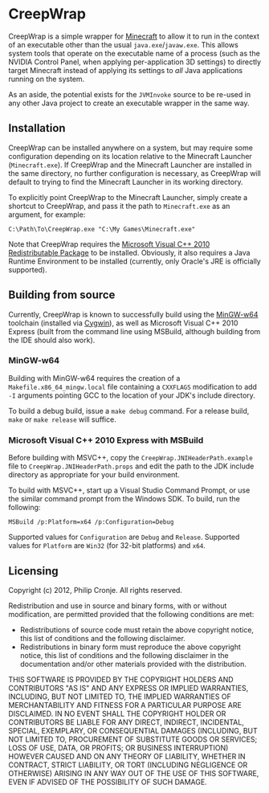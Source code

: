 # CreepWrap

CreepWrap is a simple wrapper for [Minecraft](http://www.minecraft.net/) to allow it to run in the context of an executable other than the usual `java.exe`/`javaw.exe`. This allows system tools that operate on the executable name of a process (such as the NVIDIA Control Panel, when applying per-application 3D settings) to directly target Minecraft instead of applying its settings to _all_ Java applications running on the system.

As an aside, the potential exists for the `JVMInvoke` source to be re-used in any other Java project to create an executable wrapper in the same way.

## Installation

CreepWrap can be installed anywhere on a system, but may require some configuration depending on its location relative to the Minecraft Launcher (`Minecraft.exe`). If CreepWrap and the Minecraft Launcher are installed in the same directory, no further configuration is necessary, as CreepWrap will default to trying to find the Minecraft Launcher in its working directory.

To explicitly point CreepWrap to the Minecraft Launcher, simply create a shortcut to CreepWrap, and pass it the path to `Minecraft.exe` as an argument, for example:

    C:\Path\To\CreepWrap.exe "C:\My Games\Minecraft.exe"

Note that CreepWrap requires the [Microsoft Visual C++ 2010 Redistributable Package](http://www.microsoft.com/en-us/download/details.aspx?id=14632) to be installed. Obviously, it also requires a Java Runtime Environment to be installed (currently, only Oracle's JRE is officially supported).

## Building from source

Currently, CreepWrap is known to successfully build using the [MinGW-w64](http://mingw-w64.sourceforge.net/) toolchain (installed via [Cygwin](http://cygwin.com)), as well as Microsoft Visual C++ 2010 Express (built from the command line using MSBuild, although building from the IDE should also work).

### MinGW-w64

Building with MinGW-w64 requires the creation of a `Makefile.x86_64_mingw.local` file containing a `CXXFLAGS` modification to add `-I` arguments pointing GCC to the location of your JDK's include directory.

To build a debug build, issue a `make debug` command. For a release build, `make` or `make release` will suffice.

### Microsoft Visual C++ 2010 Express with MSBuild

Before building with MSVC++, copy the `CreepWrap.JNIHeaderPath.example` file to `CreepWrap.JNIHeaderPath.props` and edit the path to the JDK include directory as appropriate for your build environment.

To build with MSVC++, start up a Visual Studio Command Prompt, or use the similar command prompt from the Windows SDK. To build, run the following:

    MSBuild /p:Platform=x64 /p:Configuration=Debug

Supported values for `Configuration` are `Debug` and `Release`. Supported values for `Platform` are `Win32` (for 32-bit platforms) and `x64`.

## Licensing

Copyright (c) 2012, Philip Cronje.
All rights reserved.

Redistribution and use in source and binary forms, with or without modification, are permitted provided that the following conditions are met:

* Redistributions of source code must retain the above copyright notice, this list of conditions and the following disclaimer.
* Redistributions in binary form must reproduce the above copyright notice, this list of conditions and the following disclaimer in the documentation and/or other materials provided with the distribution.

THIS SOFTWARE IS PROVIDED BY THE COPYRIGHT HOLDERS AND CONTRIBUTORS "AS IS" AND ANY EXPRESS OR IMPLIED WARRANTIES, INCLUDING, BUT NOT LIMITED TO, THE IMPLIED WARRANTIES OF MERCHANTABILITY AND FITNESS FOR A PARTICULAR PURPOSE ARE DISCLAIMED. IN NO EVENT SHALL THE COPYRIGHT HOLDER OR CONTRIBUTORS BE LIABLE FOR ANY DIRECT, INDIRECT, INCIDENTAL, SPECIAL, EXEMPLARY, OR CONSEQUENTIAL DAMAGES (INCLUDING, BUT NOT LIMITED TO, PROCUREMENT OF SUBSTITUTE GOODS OR SERVICES; LOSS OF USE, DATA, OR PROFITS; OR BUSINESS INTERRUPTION) HOWEVER CAUSED AND ON ANY THEORY OF LIABILITY, WHETHER IN CONTRACT, STRICT LIABILITY, OR TORT (INCLUDING NEGLIGENCE OR OTHERWISE) ARISING IN ANY WAY OUT OF THE USE OF THIS SOFTWARE, EVEN IF ADVISED OF THE POSSIBILITY OF SUCH DAMAGE.
